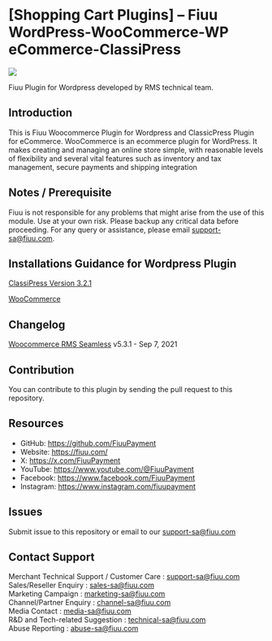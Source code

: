 [Shopping Cart Plugins] – Fiuu WordPress-WooCommerce-WP eCommerce-ClassiPress
=====================

<img src="https://user-images.githubusercontent.com/38641542/74420753-eacb5600-4e86-11ea-9389-5427e4c6840d.jpg">

Fiuu Plugin for Wordpress developed by RMS technical team.

Introduction
-----

This is Fiuu Woocommerce Plugin for Wordpress and ClassicPress Plugin for eCommerce. WooCommerce is an ecommerce plugin for WordPress. It makes creating and managing an online store simple, with reasonable levels of flexibility and several vital features such as inventory and tax management, secure payments and shipping integration

Notes / Prerequisite
-----

Fiuu is not responsible for any problems that might arise from the use of this module. 
Use at your own risk. Please backup any critical data before proceeding. For any query or 
assistance, please email support-sa@fiuu.com.


Installations Guidance for Wordpress Plugin 
-----------------------------
[ClassiPress Version	3.2.1](https://github.com/RazerMS/WordPress_WooCommerce_WP-eCommerce_ClassiPress/wiki/Installation-for-Classipress-Plugins)

[WooCommerce](https://github.com/RazerMS/WordPress_WooCommerce_WP-eCommerce_ClassiPress/wiki/Installation-for-WooCommerce-Plugins)


Changelog
------------

[Woocommerce RMS Seamless](https://github.com/RazerMS/Shopping-Cart-Plugins-RazerMS_WooCommerce/tree/master/WooCommerce/woocommerce_rms_seamless) v5.3.1 - Sep 7, 2021


Contribution
------------

You can contribute to this plugin by sending the pull request to this repository.


## Resources

- GitHub:     https://github.com/FiuuPayment
- Website:    https://fiuu.com/
- X:          https://x.com/FiuuPayment
- YouTube:    https://www.youtube.com/@FiuuPayment
- Facebook:   https://www.facebook.com/FiuuPayment
- Instagram:  https://www.instagram.com/fiuupayment


Issues
------------

Submit issue to this repository or email to our support-sa@fiuu.com


Contact Support
-------

Merchant Technical Support / Customer Care : support-sa@fiuu.com <br>
Sales/Reseller Enquiry : sales-sa@fiuu.com <br>
Marketing Campaign : marketing-sa@fiuu.com <br>
Channel/Partner Enquiry : channel-sa@fiuu.com <br>
Media Contact : media-sa@fiuu.com <br>
R&D and Tech-related Suggestion : technical-sa@fiuu.com <br>
Abuse Reporting : abuse-sa@fiuu.com

